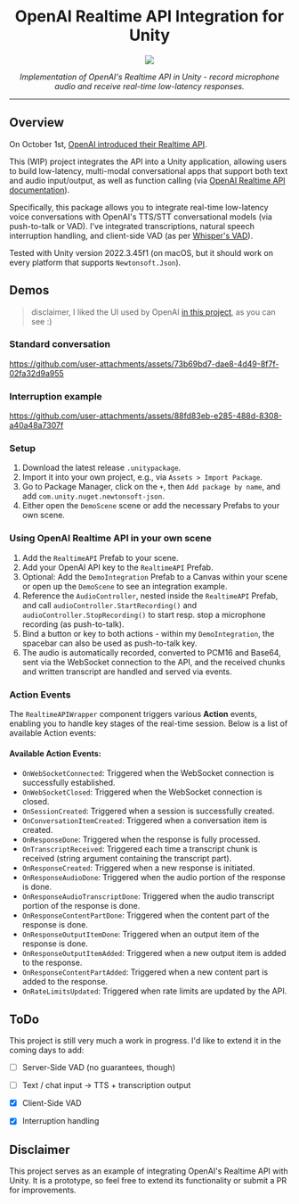 <div align="center">
  <h1 align="center">OpenAI Realtime API Integration for Unity</h1  >
  <img src="https://martinpluisch.com/openai-realtime-api">
  <p><em>Implementation of OpenAI's Realtime API in Unity - record microphone audio and receive real-time low-latency responses.</em></p>
</div>

---

## Overview
On October 1st, [OpenAI introduced their Realtime API](https://openai.com/index/introducing-the-realtime-api/).


This (WIP) project integrates the API into a Unity application, allowing users to build low-latency, multi-modal conversational apps that support both text and audio input/output, as well as function calling (via [OpenAI Realtime API documentation](https://platform.openai.com/docs/guides/realtime)).

Specifically, this package allows you to integrate real-time low-latency voice conversations with OpenAI's TTS/STT conversational models (via push-to-talk or VAD).
I've integrated transcriptions, natural speech interruption handling, and client-side VAD (as per [Whisper's VAD](https://raw.githubusercontent.com/Macoron/whisper.unity/275406258aca21fe7753cf0724a65f06fd464eea/Packages/com.whisper.unity/Runtime/Utils/AudioUtils.cs)).

Tested with Unity version 2022.3.45f1 (on macOS, but it should work on every platform that supports `Newtonsoft.Json`).

## Demos
> disclaimer, I liked the UI used by OpenAI [in this project](https://github.com/openai/openai-realtime-console/tree/main), as you can see :) 
### Standard conversation
https://github.com/user-attachments/assets/73b69bd7-dae8-4d49-8f7f-02fa32d9a955

### Interruption example
https://github.com/user-attachments/assets/88fd83eb-e285-488d-8308-a40a48a7307f


### Setup
1. Download the latest release `.unitypackage`.
2. Import it into your own project, e.g., via `Assets > Import Package`.
3. Go to Package Manager, click on the `+`, then `Add package by name`, and add `com.unity.nuget.newtonsoft-json`.
4. Either open the `DemoScene` scene or add the necessary Prefabs to your own scene.

### Using OpenAI Realtime API in your own scene
1. Add the `RealtimeAPI` Prefab to your scene.
2. Add your OpenAI API key to the `RealtimeAPI` Prefab.
3. Optional: Add the `DemoIntegration` Prefab to a Canvas within your scene or open up the `DemoScene` to see an integration example.
4. Reference the `AudioController`, nested inside the `RealtimeAPI` Prefab, and call `audioController.StartRecording()` and `audioController.StopRecording()` to start resp. stop a microphone recording (as push-to-talk).
5. Bind a button or key to both actions - within my `DemoIntegration`, the spacebar can also be used as push-to-talk key.
6. The audio is automatically recorded, converted to PCM16 and Base64, sent via the WebSocket connection to the API, and the received chunks and written transcript are handled and served via events.

### Action Events
The `RealtimeAPIWrapper` component triggers various **Action** events, enabling you to handle key stages of the real-time session. Below is a list of available Action events:

#### Available Action Events:
- `OnWebSocketConnected`: Triggered when the WebSocket connection is successfully established.
- `OnWebSocketClosed`: Triggered when the WebSocket connection is closed.
- `OnSessionCreated`: Triggered when a session is successfully created.
- `OnConversationItemCreated`: Triggered when a conversation item is created.
- `OnResponseDone`: Triggered when the response is fully processed.
- `OnTranscriptReceived`: Triggered each time a transcript chunk is received (string argument containing the transcript part).
- `OnResponseCreated`: Triggered when a new response is initiated.
- `OnResponseAudioDone`: Triggered when the audio portion of the response is done.
- `OnResponseAudioTranscriptDone`: Triggered when the audio transcript portion of the response is done.
- `OnResponseContentPartDone`: Triggered when the content part of the response is done.
- `OnResponseOutputItemDone`: Triggered when an output item of the response is done.
- `OnResponseOutputItemAdded`: Triggered when a new output item is added to the response.
- `OnResponseContentPartAdded`: Triggered when a new content part is added to the response.
- `OnRateLimitsUpdated`: Triggered when rate limits are updated by the API.

## ToDo
This project is still very much a work in progress. I'd like to extend it in the coming days to add:

- [ ] Server-Side VAD (no guarantees, though)
- [ ] Text / chat input -> TTS + transcription output
- [x] Client-Side VAD
- [x] Interruption handling


## Disclaimer
This project serves as an example of integrating OpenAI's Realtime API with Unity. It is a prototype, so feel free to extend its functionality or submit a PR for improvements.

